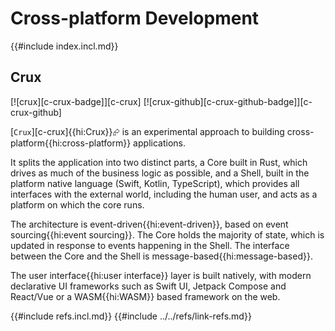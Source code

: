 # Cross-platform Development

{{#include index.incl.md}}

## Crux

[![crux][c-crux-badge]][c-crux]  [![crux-github][c-crux-github-badge]][c-crux-github]

[`Crux`][c-crux]{{hi:Crux}}⮳ is an experimental approach to building cross-platform{{hi:cross-platform}} applications.

 It splits the application into two distinct parts, a Core built in Rust, which drives as much of the business logic as possible, and a Shell, built in the platform native language (Swift, Kotlin, TypeScript), which provides all interfaces with the external world, including the human user, and acts as a platform on which the core runs.

 The architecture is event-driven{{hi:event-driven}}, based on event sourcing{{hi:event sourcing}}. The Core holds the majority of state, which is updated in response to events happening in the Shell. The interface between the Core and the Shell is message-based{{hi:message-based}}.

The user interface{{hi:user interface}} layer is built natively, with modern declarative UI frameworks such as Swift UI, Jetpack Compose and React/Vue or a WASM{{hi:WASM}} based framework on the web.

{{#include refs.incl.md}}
{{#include ../../refs/link-refs.md}}
